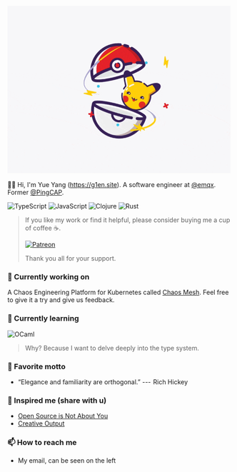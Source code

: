 <!-- markdownlint-disable-file MD033 -->
<!-- markdownlint-disable-file MD041 -->

<img src="https://raw.githubusercontent.com/g1eny0ung/g1eny0ung/master/pika.gif" alt="pika" width="500px" />

👋🏽 Hi, I'm Yue Yang (<https://g1en.site>). A software engineer at [@emqx](https://github.com/emqx). Former [@PingCAP](https://github.com/pingcap).

![TypeScript](https://img.shields.io/badge/-TypeScript-3178C6?style=for-the-badge&logo=typescript&logoColor=fff)
![JavaScript](https://img.shields.io/badge/-JavaScript-222?style=for-the-badge&logo=javascript)
![Clojure](https://img.shields.io/badge/-Clojure-222?style=for-the-badge&logo=clojure)
![Rust](https://img.shields.io/badge/-Rust-222?style=for-the-badge&logo=rust)

> If you like my work or find it helpful, please consider buying me a cup of coffee ☕️.
>
> [![Patreon](https://img.shields.io/badge/-Become%20a%20Patron!-F1465A?style=for-the-badge&logo=patreon&logoColor=black)](https://www.patreon.com/bePatron?u=42327574)
>
> Thank you all for your support.

### 🔭 Currently working on

A Chaos Engineering Platform for Kubernetes called [Chaos Mesh](https://github.com/chaos-mesh/chaos-mesh). Feel free to give it a try and give us feedback.

### 🌱 Currently learning

![OCaml](https://img.shields.io/badge/-OCaml-222?style=for-the-badge&logo=ocaml)

> Why? Because I want to delve deeply into the type system.

### 🌝 Favorite motto

- “Elegance and familiarity are orthogonal.” ---  Rich Hickey

### 🤔 Inspired me (share with u)

- [Open Source is Not About You](https://gist.github.com/richhickey/1563cddea1002958f96e7ba9519972d9)
- [Creative Output](https://paco.me/writing/creative-output)

### 📫 How to reach me

- My email, can be seen on the left

<!--
**g1eny0ung/g1eny0ung** is a ✨ _special_ ✨ repository because its `README.md` (this file) appears on your GitHub profile.

Here are some ideas to get you started:

- 🔭 I’m currently working on ...
- 🌱 I’m currently learning ...
- 👯 I’m looking to collaborate on ...
- 🤔 I’m looking for help with ...
- 💬 Ask me about ...
- 📫 How to reach me: ...
- 😄 Pronouns: ...
- ⚡ Fun fact: ...
-->
